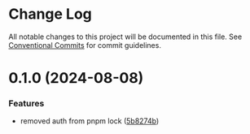 # Change Log

All notable changes to this project will be documented in this file.
See [Conventional Commits](https://conventionalcommits.org) for commit guidelines.

# 0.1.0 (2024-08-08)


### Features

* removed auth from pnpm lock ([5b8274b](https://github.com/1stcathays/remix-packages/packages/logging/commit/5b8274bd78ba1567c73820ddd1d3ff68aa96525a))
